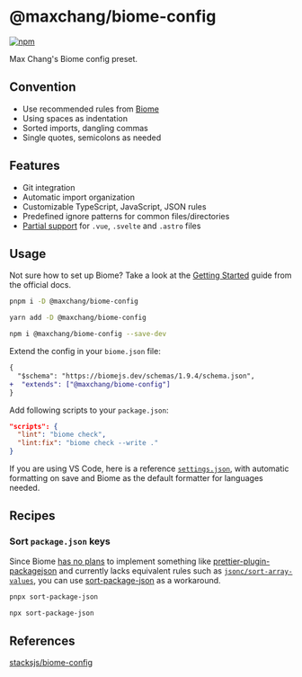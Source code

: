 # @maxchang/biome-config

[![npm](https://img.shields.io/npm/v/@maxchang/biome-config?color=444)](https://npmjs.com/package/@maxchang/biome-config)

Max Chang's Biome config preset.

## Convention

- Use recommended rules from [Biome](https://biomejs.dev/linter/rules/#recommended-rules)
- Using spaces as indentation
- Sorted imports, dangling commas
- Single quotes, semicolons as needed

## Features

- Git integration
- Automatic import organization
- Customizable TypeScript, JavaScript, JSON rules
- Predefined ignore patterns for common files/directories
- [Partial support](https://biomejs.dev/internals/language-support/#html-super-languages-support) for `.vue`, `.svelte` and `.astro` files

## Usage

Not sure how to set up Biome? Take a look at the [Getting Started](https://biomejs.dev/guides/getting-started/) guide from the official docs.

```bash
pnpm i -D @maxchang/biome-config
```

```bash
yarn add -D @maxchang/biome-config
```

```bash
npm i @maxchang/biome-config --save-dev
```

Extend the config in your `biome.json` file:

```diff
{
  "$schema": "https://biomejs.dev/schemas/1.9.4/schema.json",
+  "extends": ["@maxchang/biome-config"]
}
```

Add following scripts to your `package.json`:

```json
"scripts": {
  "lint": "biome check",
  "lint:fix": "biome check --write ."
}
```


If you are using VS Code, here is a reference [`settings.json`](./.vscode/settings.json), with automatic formatting on save and Biome as the default formatter for languages needed.

## Recipes

### Sort `package.json` keys

Since Biome [has no plans](https://github.com/biomejs/biome/discussions/941#discussioncomment-7715731) to implement something like [prettier-plugin-packagejson](https://github.com/matzkoh/prettier-plugin-packagejson) and currently lacks equivalent rules such as [`jsonc/sort-array-values`](https://ota-meshi.github.io/eslint-plugin-jsonc/rules/sort-array-values.html#jsonc-sort-array-values), you can use [sort-package-json](https://github.com/keithamus/sort-package-json) as a workaround.

```bash
pnpx sort-package-json
```

```bash
npx sort-package-json
```


## References

[stacksjs/biome-config](https://github.com/stacksjs/biome-config)

